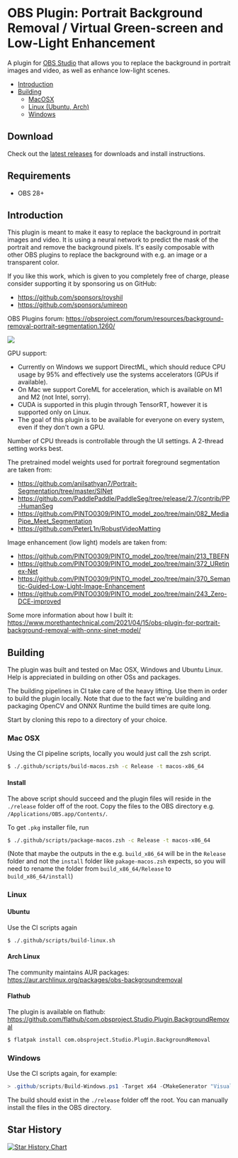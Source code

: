 # OBS Plugin: Portrait Background Removal / Virtual Green-screen and Low-Light Enhancement

A plugin for [OBS Studio](https://obsproject.com/) that allows you to replace the background in portrait images and video, as well as enhance low-light scenes.

- [Introduction](#introduction)
- [Building](#building)
  - [MacOSX](#mac-osx)
  - [Linux (Ubuntu, Arch)](#linux)
  - [Windows](#windows)

## Download
Check out the [latest releases](https://github.com/royshil/obs-backgroundremoval/releases) for downloads and install instructions.

## Requirements
- OBS 28+

## Introduction

This plugin is meant to make it easy to replace the background in portrait images and video.
It is using a neural network to predict the mask of the portrait and remove the background pixels.
It's easily composable with other OBS plugins to replace the background with e.g. an image or
a transparent color.

If you like this work, which is given to you completely free of charge, please consider supporting it by sponsoring us on GitHub:
- https://github.com/sponsors/royshil
- https://github.com/sponsors/umireon

OBS Plugins forum: https://obsproject.com/forum/resources/background-removal-portrait-segmentation.1260/

![](demo.gif)

GPU support:
* Currently on Windows we support DirectML, which should reduce CPU usage by 95% and effectively use the systems accelerators (GPUs if available).
* On Mac we support CoreML for acceleration, which is available on M1 and M2 (not Intel, sorry).
* CUDA is supported in this plugin through TensorRT, however it is supported only on Linux.
* The goal of this plugin is to be available for everyone on every system, even if they don't own a GPU.

Number of CPU threads is controllable through the UI settings. A 2-thread setting works best.

The pretrained model weights used for portrait foreground segmentation are taken from:
- https://github.com/anilsathyan7/Portrait-Segmentation/tree/master/SINet
- https://github.com/PaddlePaddle/PaddleSeg/tree/release/2.7/contrib/PP-HumanSeg
- https://github.com/PINTO0309/PINTO_model_zoo/tree/main/082_MediaPipe_Meet_Segmentation
- https://github.com/PeterL1n/RobustVideoMatting

Image enhancement (low light) models are taken from:
- https://github.com/PINTO0309/PINTO_model_zoo/tree/main/213_TBEFN
- https://github.com/PINTO0309/PINTO_model_zoo/tree/main/372_URetinex-Net
- https://github.com/PINTO0309/PINTO_model_zoo/tree/main/370_Semantic-Guided-Low-Light-Image-Enhancement
- https://github.com/PINTO0309/PINTO_model_zoo/tree/main/243_Zero-DCE-improved

Some more information about how I built it: https://www.morethantechnical.com/2021/04/15/obs-plugin-for-portrait-background-removal-with-onnx-sinet-model/

## Building

The plugin was built and tested on Mac OSX, Windows and Ubuntu Linux. Help is appreciated in building on other OSs and packages.

The building pipelines in CI take care of the heavy lifting. Use them in order to build the plugin locally. Note that due to the fact we're building and packaging OpenCV and ONNX Runtime the build times are quite long.

Start by cloning this repo to a directory of your choice.

### Mac OSX

Using the CI pipeline scripts, locally you would just call the zsh script.

```sh
$ ./.github/scripts/build-macos.zsh -c Release -t macos-x86_64
```

#### Install
The above script should succeed and the plugin files will reside in the `./release` folder off of the root. Copy the files to the OBS directory e.g. `/Applications/OBS.app/Contents/`.

To get `.pkg` installer file, run
```sh
$ ./.github/scripts/package-macos.zsh -c Release -t macos-x86_64
```
(Note that maybe the outputs in the e.g. `build_x86_64` will be in the `Release` folder and not the `install` folder like `pakage-macos.zsh` expects, so you will need to rename the folder from `build_x86_64/Release` to `build_x86_64/install`)

### Linux

#### Ubuntu

Use the CI scripts again
```sh
$ ./.github/scripts/build-linux.sh
```

#### Arch Linux
The community maintains AUR packages: https://aur.archlinux.org/packages/obs-backgroundremoval

#### Flathub
The plugin is available on flathub: https://github.com/flathub/com.obsproject.Studio.Plugin.BackgroundRemoval

```sh
$ flatpak install com.obsproject.Studio.Plugin.BackgroundRemoval
```

### Windows

Use the CI scripts again, for example:

```powershell
> .github/scripts/Build-Windows.ps1 -Target x64 -CMakeGenerator "Visual Studio 17 2022"
```

The build should exist in the `./release` folder off the root. You can manually install the files in the OBS directory.

## Star History

[![Star History Chart](https://api.star-history.com/svg?repos=royshil/obs-backgroundremoval&type=Date)](https://star-history.com/#royshil/obs-backgroundremoval&Date)
